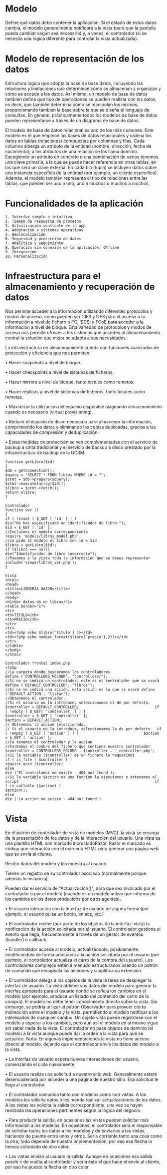 # Modelo
Define qué datos debe contener la aplicación. Si el estado de estos datos cambia, el modelo generalmente notificará a la vista (para que la pantalla pueda cambiar según sea necesario) y, a veces, el controlador (si se necesita una lógica diferente para controlar la vista actualizada).

# Modelo de representación de los datos
Estructura lógica que adopta la base de base datos, incluyendo las relaciones y limitaciones que determinan cómo se almacenan y organizan y cómo se accede a los datos. Así mismo, un modelo de base de datos también define qué tipo de operaciones se pueden realizar con los datos, es decir, que también determina cómo se manipulan los mismos, proporcionando también la base sobre la que se diseña el lenguaje de consultas.
En general, prácticamente todos los modelos de base de datos pueden representarse a través de un diagrama de base de datos.

El modelo de base de datos relacional es uno de los más comunes. Este modelo es el que emplean las bases de datos relacionales y ordena los datos en tablas (relaciones) compuestas por columnas y filas.
Cada columna alberga un atributo de la entidad (nombre, dirección, fecha de nacimiento); a los atributos de una relación se los llama dominio. Escogiendo un atributo en concreto o una combinación de varios tenemos una clave primaria, a la que se puede hacer referencia en otras tablas, en las que será un clave externa.
En cada fila (tupla) se incluyen datos sobre una instancia específica de la entidad (por ejemplo, un cliente específico). Además, el modelo también representa el tipo de relaciones entre las tablas, que pueden ser uno a uno, uno a muchos o muchos a muchos.

# Funcionalidades de la aplicación
    1. Interfaz simple e intuitiva
    2. Tiempo de respuesta de procesos
    3. Actualización constante de la app
    4. Adaptación a sistemas operativos
    5. Geolocalización
    6. Seguridad y protección de datos
    7. Analítica y seguimiento
    8. Operación sin conexión de la aplicación: Offline
    9. Integración
    10. Personalización

# Infraestructura para el almacenamiento y recuperación de datos
Nos permite acceder a la información utilizando diferentes protocolos y modos de acceso, como pueden ser CIFS y NFS para el acceso a la información a nivel de fichero o FC, iSCSI y FCoE para acceder a la información a nivel de bloque. Esta variedad de protocolos y modos de acceso nos permite ofrecer a los sistemas que acceden al almacenamiento central la solución que mejor se adapta a sus necesidades.

La infraestructura de almacenamiento cuenta con funciones avanzadas de protección y eficiencia que nos permiten:

• Hacer snapshots a nivel de bloque.

• Hacer checkpoints a nivel de sistemas de ficheros.

• Hacer mirrors a nivel de bloque, tanto locales como remotos.

• Hacer réplicas a nivel de sistemas de ficheros, tanto locales como remotas.

• Maximizar la utilización del espacio disponible asignando almacenamiento cuando es necesario (virtual provisioning).

• Reducir el espacio de disco necesario para almacenar la información, comprimiendo los datos y eliminando las copias duplicadas, gracias a las capacidades de compresión y deduplicación.

• Estas medidas de protección se ven complementadas con el servicio de backup a cinta tradicional y el servicio de backup a disco prestado por la infraestructura de backup de la UC3M.

``` Modelo                                                             
function getLibro($id)                                                                
{                                                                  
$db = getConnection();                                          
$query = 'SELECT * FROM libros WHERE id = ?';                   
$stmt = $db->prepare($query);                          
$stmt->execute(array($id));                                    
$libro = $stmt->fetch();                                       
return $libro;                                                             
}    

Controlador                                                  
function ver ()                                                                
{                                                                  
if ( !isset ( $_GET [ 'id' ] ) )                                                                 
die("No has especificado un identificador de libro.");                                                                  
$id = $_GET [ 'id' ];                                                                    
//Incluimos el modelo correspondiente                          
require 'models/libros_model.php';                                                               
//Le pide al modelo el libro con id = $id                       
$libro = getLibro($id);                                                                 
if ($libro === null)                                                              
die("Identificador de libro incorrecto");                                                                    
//Pasamos a la vista toda la información que se desea representar                                                       include('views/libros_ver.php');                                  
}                     

Vista                                                          
<html>                                                          
<head>                                                  
<title>LIBRERIA UAZON</title>                                                              
</head>                                                    
<body>                                                             
<h1>Ver datos de un libro</h1>                                  
<table border="1">                                             
<tr>                                                       
<th>TITULO</th>                                           
<th>PRECIO</th>                                                    
</tr>                                                           
<tr>                                                           
<td><?php echo $libro['titulo'] ?></td>                        
<td><?php echo number_format($libro['precio'],2)?></td>            
</tr>                                                              
</table>                                                           
</body>                                                            
</html>                             

Controlador frontal index.php                                       
<?php                                                                
//La carpeta donde buscaremos los controladores                 
define ('CONTROLLERS_FOLDER', "controllers/");                      
//Si no se indica un controlador, este es el controlador que se usará                                                        
define ('DEFAULT_CONTROLLER', "libros");                             
//Si no se indica una acción, esta acción es la que se usará define ('DEFAULT_ACTION', "listar");                                 //Obtenemos el controlador.                                          
//Si el usuario no lo introduce, seleccionamos el de por defecto. $controller = DEFAULT_CONTROLLER;                                  if ( !empty ( $_GET[ 'controller' ] ) )                     
$controller = $_GET [ 'controller' ];                         
$action = DEFAULT_ACTION;                                            
// Obtenemos la acción seleccionada.                               
// Si el usuario no la introduce, seleccionamos la de por defecto.  if ( !empty ( $_GET [ 'action' ] ) )                             $action = $_GET [ 'action' ];                                                                   
//Ya tenemos el controlador y la accion                                                               
//Formamos el nombre del fichero que contiene nuestro controlador                                                   
$controller = CONTROLLERS_FOLDER . $controller . '_controller.php';  
//Si la variable ($controller) es un fichero lo requerimos                                                       
if ( is_file ( $controller ) )                                    
require_once ($controller)                                      
else                                                              
die ('El controlador no existe - 404 not found');                    
//Si la variable $action es una función la ejecutamos o detenemos el script                                                             if ( is_callable ($action) )                                        $action();                                                          else                                                               
die ('La accion no existe - 404 not found') 
```
# Vista
En el patrón de controlador de vista de modelos (MVC), la vista se encarga de la presentación de los datos y de la interacción del usuario. Una vista es una plantilla HTML con marcado incrustadoRazor. Razor el marcado es código que interactúa con el marcado HTML para generar una página web que se envía al cliente.

Recibir datos del modelo y los muestra al usuario.

Tienen un registro de su controlador asociado (normalmente porque además lo instancia).

Pueden dar el servicio de "Actualización()", para que sea invocado por el controlador o por el modelo (cuando es un modelo activo que informa de los cambios en los datos producidos por otros agentes).

• El usuario interactúa con la interfaz de usuario de alguna forma (por ejemplo, el usuario pulsa un botón, enlace, etc.)

• El controlador recibe (por parte de los objetos de la interfaz-vista) la notificación de la acción solicitada por el usuario. El controlador gestiona el evento que llega, frecuentemente a través de un gestor de eventos (handler) o callback.

• El controlador accede al modelo, actualizándolo, posiblemente modificándolo de forma adecuada a la acción solicitada por el usuario (por ejemplo, el controlador actualiza el carro de la compra del usuario). Los controladores complejos están a menudo estructurados usando un patrón de comando que encapsula las acciones y simplifica su extensión.

• El controlador delega a los objetos de la vista la tarea de desplegar la interfaz de usuario. La vista obtiene sus datos del modelo para generar la interfaz apropiada para el usuario donde se refleja los cambios en el modelo (por ejemplo, produce un listado del contenido del carro de la compra). El modelo no debe tener conocimiento directo sobre la vista. Sin embargo, se podría utilizar el patrón Observador para proveer cierta indirección entre el modelo y la vista, permitiendo al modelo notificar a los interesados de cualquier cambio. Un objeto vista puede registrarse con el modelo y esperar a los cambios, pero aun así el modelo en sí mismo sigue sin saber nada de la vista. 
El controlador no pasa objetos de dominio (el modelo) a la vista aunque puede dar la orden a la vista para que se actualice. Nota: En algunas implementaciones la vista no tiene acceso directo al modelo, dejando que el controlador envíe los datos del modelo a la vista.

• La interfaz de usuario espera nuevas interacciones del usuario, comenzando el ciclo nuevamente.

• El usuario realiza una solicitud a nuestro sitio web. Generalmente estará desencadenada por acceder a una página de nuestro sitio. Esa solicitud le llega al controlador.

• El controlador comunica tanto con modelos como con vistas. A los modelos les solicita datos o les manda realizar actualizaciones de los datos. A las vistas les solicita la salida correspondiente, una vez se hayan realizado las operaciones pertinentes según la lógica del negocio.

• Para producir la salida, en ocasiones las vistas pueden solicitar más información a los modelos. En ocasiones, el controlador será el responsable de solicitar todos los datos a los modelos y de enviarlos a las vistas, haciendo de puente entre unos y otros. Sería corriente tanto una cosa como la otra, todo depende de nuestra implementación; por eso esa flecha la hemos coloreado de otro color.

• Las vistas envían al usuario la salida. Aunque en ocasiones esa salida puede ir de vuelta al controlador y sería éste el que hace el envío al cliente, por eso he puesto la flecha en otro color.
